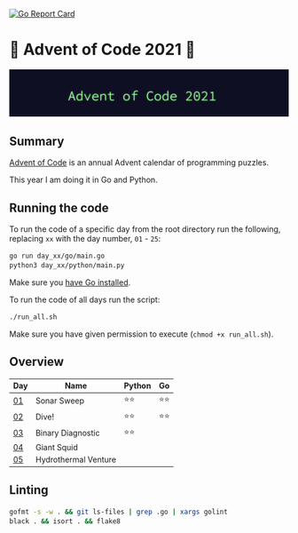 [![Go Report Card](https://goreportcard.com/badge/github.com/orfeasa/advent-of-code-2021)](https://goreportcard.com/report/github.com/orfeasa/advent-of-code-2021)

# 🎄 Advent of Code 2021 🎄

![AoC2021 logo](https://raw.githubusercontent.com/orfeasa/advent-of-code-2021/master/header.png)

## Summary

[Advent of Code](http://adventofcode.com/) is an annual Advent calendar of programming puzzles.

This year I am doing it in Go and Python.

## Running the code

To run the code of a specific day from the root directory run the following, replacing `xx` with the day number, `01` - `25`:

```sh
go run day_xx/go/main.go
python3 day_xx/python/main.py
```

Make sure you [have Go installed](https://golang.org/doc/install).

To run the code of all days run the script:

```sh
./run_all.sh
```

Make sure you have given permission to execute (`chmod +x run_all.sh`).

## Overview

| Day                                       | Name                 | Python | Go  |
| ----------------------------------------- | -------------------- | ------ | --- |
| [01](https://adventofcode.com/2021/day/1) | Sonar Sweep          | ⭐⭐     | ⭐⭐  |
| [02](https://adventofcode.com/2021/day/2) | Dive!                | ⭐⭐     | ⭐⭐  |
| [03](https://adventofcode.com/2021/day/3) | Binary Diagnostic    | ⭐⭐     |     |
| [04](https://adventofcode.com/2021/day/4) | Giant Squid          |        |     |
| [05](https://adventofcode.com/2021/day/5) | Hydrothermal Venture |        |     |

## Linting

```sh
gofmt -s -w . && git ls-files | grep .go | xargs golint
black . && isort . && flake8
```
